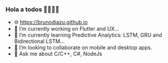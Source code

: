 ### Hola a todos 👋🦇👨‍💻

- 🌐 https://brunodiazu.github.io
- 🔭 I’m currently working on Flutter and UX...
- 🌱 I’m currently learning Predictive Analytics: LSTM, GRU and Bidirectional LSTM...
- 👯 I’m looking to collaborate on mobile and desktop apps.
- 💬 Ask me about C/C++, C#, NodeJs


<!--
**brunodiazu/brunodiazu** is a ✨ _special_ ✨ repository because its `README.md` (this file) appears on your GitHub profile.

-->

<!--
<img src="https://github-readme-stats.vercel.app/api?username=brunodiazu&&show_icons=true&title_color=ffffff&icon_color=bb2acf&text_color=daf7dc&bg_color=151515">
-->
